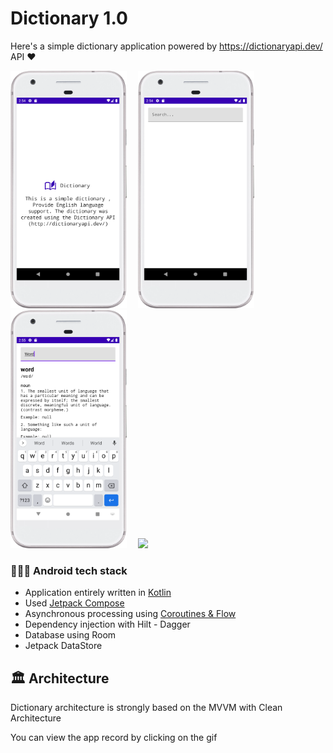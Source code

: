 

# Dictionary 1.0

Here's a simple dictionary application powered by https://dictionaryapi.dev/  API  :heart:


<img src="https://github.com/Libiez/Lloyds-Test/blob/master/app/src/main/res/images/screenshot_1.png" width="186">  <img src="https://github.com/Libiez/Lloyds-Test/blob/master/app/src/main/res/images/screenshot_2.png" width="186">  <img src="https://github.com/Libiez/Lloyds-Test/blob/master/app/src/main/res/images/screenshot_3.png" width="186">  <img src="https://github.com/Libiez/Lloyds-Test/blob/master/app/src/main/res/images/ezgif.com-gif-maker%20(1).gif"   width="186" />


### 🧑🏻‍💻 Android tech stack

- Application entirely written in [Kotlin](https://kotlinlang.org)
- Used [Jetpack Compose](https://developer.android.com/jetpack/compose)
- Asynchronous processing using [Coroutines & Flow](https://kotlin.github.io/kotlinx.coroutines/)
- Dependency injection with Hilt - Dagger
- Database using Room
- Jetpack DataStore 


## 🏛 Architecture

Dictionary architecture is strongly based on
the MVVM with Clean Architecture

You can view the app record by clicking on the gif 


